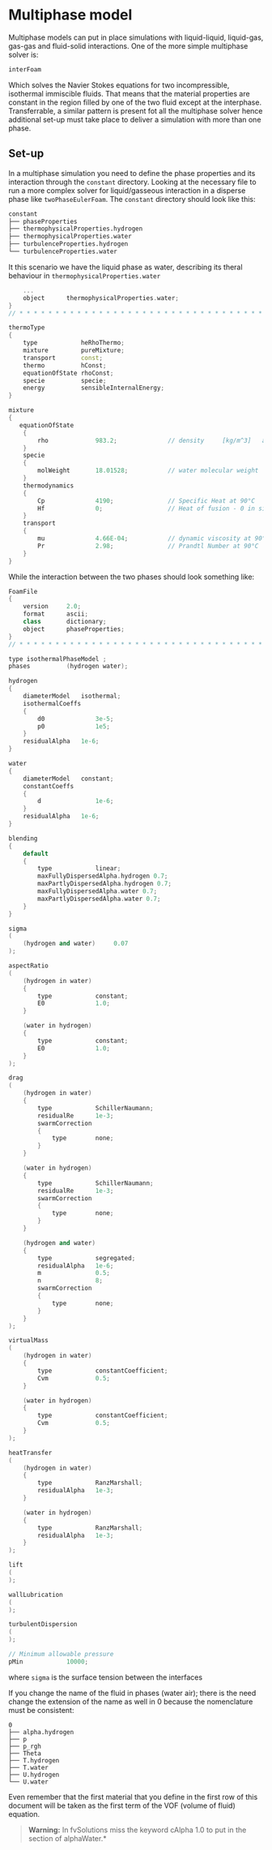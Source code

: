 # Multiphase model

Multiphase models can put in place simulations with liquid-liquid, liquid-gas, gas-gas and fluid-solid interactions.
One of the more simple multiphase solver is:

``` sh
interFoam
```

Which solves the Navier Stokes equations for two incompressible, isothermal immiscible fluids. That means that the material properties are constant in the region filled by one of the two fluid except at the interphase. Transferrable, a similar pattern is present fot all the multiphase solver hence additional set-up must take place to deliver a simulation with more than one phase.

## Set-up

In a multiphase simulation you need to define the phase properties and its interaction through the ```constant``` directory.
Looking at the necessary file to run a more complex solver for liquid/gasseous interaction in a disperse phase like ```twoPhaseEulerFoam```.
The ```constant``` directory should look like this:

```sh
constant
├── phaseProperties
├── thermophysicalProperties.hydrogen
├── thermophysicalProperties.water
├── turbulenceProperties.hydrogen
└── turbulenceProperties.water
```

It this scenario we have the liquid phase as water, describing its theral behaviour in ```thermophysicalProperties.water```

```c++
    ...
    object      thermophysicalProperties.water;
}
// * * * * * * * * * * * * * * * * * * * * * * * * * * * * * * * * * * * * * //

thermoType
{
    type            heRhoThermo;
    mixture         pureMixture;
    transport       const;
    thermo          hConst;
    equationOfState rhoConst;
    specie          specie;
    energy          sensibleInternalEnergy;
}

mixture
{
   equationOfState
    {
        rho             983.2;              // density     [kg/m^3]   at 60°C  
    }
    specie
    {
        molWeight       18.01528;           // water molecular weight   [g/mol]
    }
    thermodynamics
    {
        Cp              4190;               // Specific Heat at 90°C         [J/Kg K]
        Hf              0;                  // Heat of fusion - 0 in single phase
    }
    transport
    {
        mu              4.66E-04;           // dynamic viscosity at 90°C   [Kg/m s]
        Pr              2.98;               // Prandtl Number at 90°C      [nu/alfa] = [mu Cp/k] [-]    
    }
}
```

While the interaction between the two phases should look something like:
```c++
FoamFile
{
    version     2.0;
    format      ascii;
    class       dictionary;
    object      phaseProperties;
}
// * * * * * * * * * * * * * * * * * * * * * * * * * * * * * * * * * * * * * //

type isothermalPhaseModel ;
phases          (hydrogen water);

hydrogen
{
    diameterModel   isothermal;
    isothermalCoeffs
    {
        d0              3e-5;
        p0              1e5;
    }
    residualAlpha   1e-6;
}

water
{
    diameterModel   constant;
    constantCoeffs
    {
        d               1e-6;
    }
    residualAlpha   1e-6;
}

blending
{
    default
    {
        type            linear;
        maxFullyDispersedAlpha.hydrogen 0.7;
        maxPartlyDispersedAlpha.hydrogen 0.7;
        maxFullyDispersedAlpha.water 0.7;
        maxPartlyDispersedAlpha.water 0.7;
    }
}

sigma
(
    (hydrogen and water)     0.07
);

aspectRatio
(
    (hydrogen in water)
    {
        type            constant;
        E0              1.0;
    }

    (water in hydrogen)
    {
        type            constant;
        E0              1.0;
    }
);

drag
(
    (hydrogen in water)
    {
        type            SchillerNaumann;
        residualRe      1e-3;
        swarmCorrection
        {
            type        none;
        }
    }

    (water in hydrogen)
    {
        type            SchillerNaumann;
        residualRe      1e-3;
        swarmCorrection
        {
            type        none;
        }
    }

    (hydrogen and water)
    {
        type            segregated;
        residualAlpha   1e-6;
        m               0.5;
        n               8;
        swarmCorrection
        {
            type        none;
        }
    }
);

virtualMass
(
    (hydrogen in water)
    {
        type            constantCoefficient;
        Cvm             0.5;
    }

    (water in hydrogen)
    {
        type            constantCoefficient;
        Cvm             0.5;
    }
);

heatTransfer
(
    (hydrogen in water)
    {
        type            RanzMarshall;
        residualAlpha   1e-3;
    }

    (water in hydrogen)
    {
        type            RanzMarshall;
        residualAlpha   1e-3;
    }
);

lift
(
);

wallLubrication
(
);

turbulentDispersion
(
);

// Minimum allowable pressure
pMin            10000;

```

where ```sigma``` is the surface tension between the interfaces

If you change the name of the fluid in phases (water air); there is the
need change the extension of the name as well in 0 because the nomenclature
must be consistent:

```
0
├── alpha.hydrogen
├── p
├── p_rgh
├── Theta
├── T.hydrogen
├── T.water
├── U.hydrogen
└── U.water
```
Even remember that the first material that you define in the first row of this document will be taken as the first term of the VOF (volume of
fluid) equation.

> <b>Warning:</b> In fvSolutions miss the keyword
> cAlpha 1.0 to put in the section of alphaWater.*

<!--  Script to show the footer   -->
<html>
<script
    src="https://code.jquery.com/jquery-3.3.1.js"
    integrity="sha256-2Kok7MbOyxpgUVvAk/HJ2jigOSYS2auK4Pfzbm7uH60="
    crossorigin="anonymous">
</script>
<script>
$(function(){
  $("#footer").load("../footers/footer_first_level_depth.html");
});
</script>
<body>
<div id="footer"></div>
</body>
</html>

